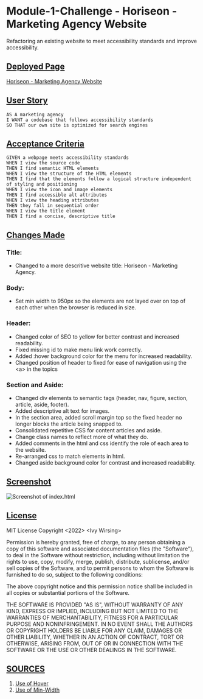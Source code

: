 # **Module-1-Challenge - Horiseon - Marketing Agency Website**
Refactoring an existing website to meet accessibility standards and improve accessibility. 

## <u>Deployed Page</u>

[Horiseon - Marketing Agency Website](https://iwirsing.github.io/Module-1-Challenge-Horiseon/)

## <u>User Story</u>

```
AS A marketing agency
I WANT a codebase that follows accessibility standards
SO THAT our own site is optimized for search engines
```

## <u>Acceptance Criteria</u>

```
GIVEN a webpage meets accessibility standards
WHEN I view the source code
THEN I find semantic HTML elements
WHEN I view the structure of the HTML elements
THEN I find that the elements follow a logical structure independent of styling and positioning
WHEN I view the icon and image elements
THEN I find accessible alt attributes
WHEN I view the heading attributes
THEN they fall in sequential order
WHEN I view the title element
THEN I find a concise, descriptive title
```

## <u>Changes Made</u>

### **Title:**
- Changed to a more descritive website title: Horiseon - Marketing Agency.

### Body:
- Set min width to 950px so the elements are not layed over on top of each other when the browser is reduced in size.

### Header: 
- Changed color of SEO to yellow for better contrast and increased readability.
- Fixed missing id to make menu link work correctly.
- Added :hover background color for the menu for increased readability.
- Changed position of header to fixed for ease of navigation using the \<a> in the topics

### Section and Aside: 
- Changed div elements to semantic tags (header, nav, figure, section, article, aside, footer).
- Added descriptive alt text for images.
- In the section area, added scroll margin top so the fixed header no longer blocks the article being snapped to.
- Consolidated repetitive CSS for content articles and aside.
- Change class names to reflect more of what they do.
- Added comments in the html and css identify the role of each area to the website.
- Re-arranged css to match elements in html.
- Changed aside background color for contrast and increased readability.


## <u>Screenshot</u>
![Screenshot of index.html](./assets/images/Horiseon-Webpage-Screenshot.png)

## <u>License</u>

MIT License
Copyright <2022> \<Ivy Wirsing>

Permission is hereby granted, free of charge, to any person obtaining a copy of this software and associated documentation files (the "Software"), to deal in the Software without restriction, including without limitation the rights to use, copy, modify, merge, publish, distribute, sublicense, and/or sell copies of the Software, and to permit persons to whom the Software is furnished to do so, subject to the following conditions:

The above copyright notice and this permission notice shall be included in all copies or substantial portions of the Software.

THE SOFTWARE IS PROVIDED "AS IS", WITHOUT WARRANTY OF ANY KIND, EXPRESS OR IMPLIED, INCLUDING BUT NOT LIMITED TO THE WARRANTIES OF MERCHANTABILITY, FITNESS FOR A PARTICULAR PURPOSE AND NONINFRINGEMENT. IN NO EVENT SHALL THE AUTHORS OR COPYRIGHT HOLDERS BE LIABLE FOR ANY CLAIM, DAMAGES OR OTHER LIABILITY, WHETHER IN AN ACTION OF CONTRACT, TORT OR OTHERWISE, ARISING FROM, OUT OF OR IN CONNECTION WITH THE SOFTWARE OR THE USE OR OTHER DEALINGS IN THE SOFTWARE.

## <u>SOURCES</u>
1. [Use of Hover](https://www.w3schools.com/cssref/sel_hover.asp)
2. [Use of Min-Width](https://developer.mozilla.org/en-US/docs/Web/CSS/min-width#:~:text=The%20min%2Dwidth%20CSS%20property,value%20specified%20for%20min%2Dwidth%20.)





